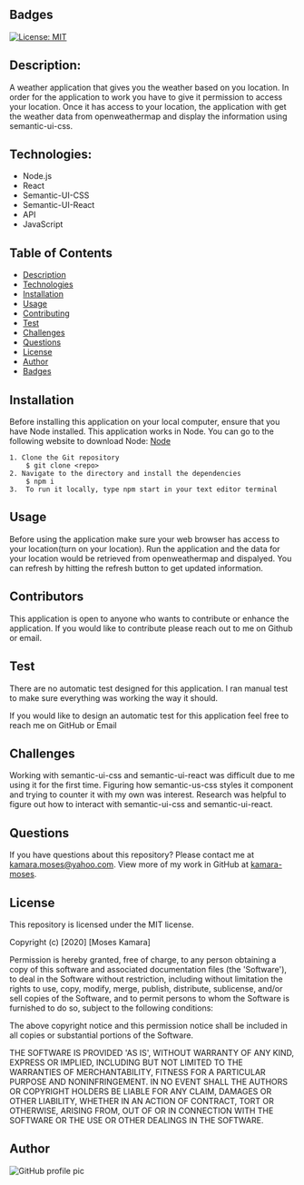 ## Badges
[![License: MIT](https://img.shields.io/badge/License-MIT-yellow.svg)](https://opensource.org/licenses/MIT)

## Description:
A weather application that gives you the weather based on you location. In order for the application to work you have to give it permission to access your location. Once it has access to your location, the application with get the weather data from openweathermap and display the information using semantic-ui-css.

## Technologies:
- Node.js
- React
- Semantic-UI-CSS
- Semantic-UI-React
- API
- JavaScript


## Table of Contents
* [Description](#description)
* [Technologies](#topics)
* [Installation](#installation)
* [Usage](#usage)
* [Contributing](#contributing)
* [Test](#test)
* [Challenges](#challenges)
* [Questions](#questions)
* [License](#license)
* [Author](#Author)
* [Badges](#badges)

## Installation
Before installing this application on your local computer, ensure that you have Node installed. This application works in Node. You can go to the following website to download Node: <a href='https://nodejs.org/en/'>Node</a>

    1. Clone the Git repository
        $ git clone <repo>
    2. Navigate to the directory and install the dependencies
        $ npm i
    3.  To run it locally, type npm start in your text editor terminal

## Usage
Before using the application make sure your web browser has access to your location(turn on your location). Run the application and the data for your location would be retrieved from openweathermap and dispalyed. You can refresh by hitting the refresh button to get updated information.

## Contributors
This application is open to anyone who wants to contribute or enhance the application. If you would like to contribute please reach out to me on Github or email.

## Test
There are no automatic test designed for this application. I ran manual test to make sure everything was working the way it should.

If you would like to design an automatic test for this application feel free to reach me on GitHub or Email

## Challenges
Working with semantic-ui-css and semantic-ui-react was difficult due to me using it for the first time. Figuring how semantic-us-css styles it component and trying to counter it with my own was interest. Research was helpful to figure out how to interact with semantic-ui-css and semantic-ui-react.

## Questions
If you have questions about this repository? Please contact me at [kamara.moses@yahoo.com](mailto:kamara.moses@yahoo.com). View more of my work in GitHub at [kamara-moses](https://github.com/kamara-moses).

## License
This repository is licensed under the MIT license.

Copyright (c) [2020] [Moses Kamara]

Permission is hereby granted, free of charge, to any person obtaining a copy of this software and associated documentation files (the 'Software'), to deal in the Software without restriction, including without limitation the rights to use, copy, modify, merge, publish, distribute, sublicense, and/or sell copies of the Software, and to permit persons to whom the Software is furnished to do so, subject to the following conditions:

The above copyright notice and this permission notice shall be included in all copies or substantial portions of the Software.

THE SOFTWARE IS PROVIDED 'AS IS', WITHOUT WARRANTY OF ANY KIND, EXPRESS OR IMPLIED, INCLUDING BUT NOT LIMITED TO THE WARRANTIES OF MERCHANTABILITY, FITNESS FOR A PARTICULAR PURPOSE AND NONINFRINGEMENT. IN NO EVENT SHALL THE AUTHORS OR COPYRIGHT HOLDERS BE LIABLE FOR ANY CLAIM, DAMAGES OR OTHER LIABILITY, WHETHER IN AN ACTION OF CONTRACT, TORT OR OTHERWISE, ARISING FROM, OUT OF OR IN CONNECTION WITH THE SOFTWARE OR THE USE OR OTHER DEALINGS IN THE SOFTWARE.

## Author 
![GitHub profile pic](https://avatars3.githubusercontent.com/u/65128951?v=4)

